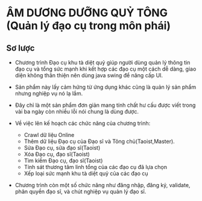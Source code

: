 # ÂM DƯƠNG DƯỠNG QUỶ TÔNG (Quản lý đạo cụ trong môn phái)
## Sơ lược 
* Chương trình Đạo cụ khu tà diệt quỷ giúp người dùng quản lý thông tin đạo cụ và tổng sức mạnh khi kết hợp các đạo cụ một cách dễ dàng, giao diện không thân thiện nên dùng java swing để nâng cấp UI.
* Sản phẩm này lấy cảm hứng từ ứng dụng khác cũng là quản lý sản phẩm nhưng nghiệp vụ nó lạ lắm.
* Đây chỉ là một sản phẩm đơn giản mang tính chất hư cấu được viết trong vài ba ngày còn nhiều lỗi nói chung là dùng được.

* Về việc lên kế hoạch các chức năng của chương trình:
  * Crawl dữ liệu Online
  * Thêm dữ liệu Đạo cụ của Đạo sĩ và Tông chủ(Taoist,Master).
  * Sửa Đạo cụ, sửa đạo sĩ(Taoist) 
  * Xóa Đạo cụ, đạo sĩ(Taoist)
  * Tìm kiếm Đạo cụ, đạo sĩ(Taoist)
  * Tính sát thương tâm linh tổng của các đạo cụ đã lựa chọn
  * Xếp loại sức mạnh khu tà diệt quỷ của các đạo cụ
* Chương trình còn một số chức năng như đăng nhập, đăng ký, validate, phân quyền đạo sĩ, và chút nghiệp vụ quản lý đạo sĩ.